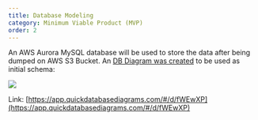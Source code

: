 ```yaml
---
title: Database Modeling
category: Minimum Viable Product (MVP)
order: 2
---
```


An AWS Aurora MySQL database will be used to store the data after being dumped on AWS S3 Bucket. An [DB Diagram was created](https://www.quickdatabasediagrams.com/) to be used as initial schema:

![](/images/DBDataModel.png)


Link: [https://app.quickdatabasediagrams.com/#/d/fWEwXP](https://app.quickdatabasediagrams.com/#/d/fWEwXP)

